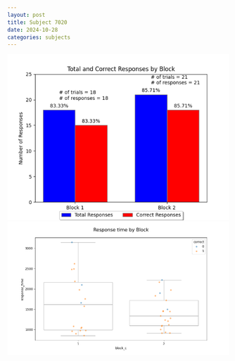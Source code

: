 ```yaml
---
layout: post
title: Subject 7020
date: 2024-10-28
categories: subjects
---
```


![](data/7020/run-17/7020_ATS_responses.png)
![](data/7020/run-17/7020_ATS_rt.png)
